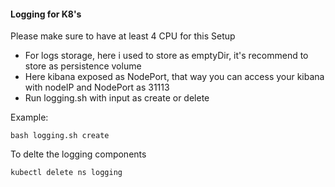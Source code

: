 #### Logging for K8's
Please make sure to have at least 4 CPU for this Setup
- For logs storage, here i used to store as emptyDir, it's recommend to store as persistence volume 
- Here kibana exposed as NodePort, that way you can access your kibana with nodeIP and NodePort as 31113
- Run logging.sh with input as create or delete

Example:
```
bash logging.sh create
```
To delte the logging components 
```
kubectl delete ns logging
```
